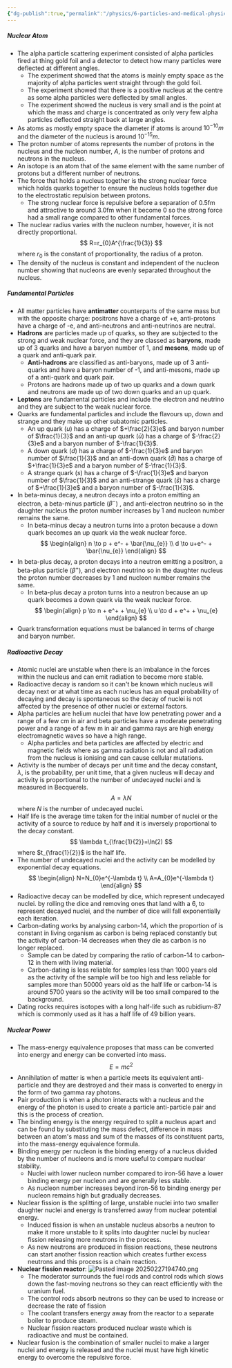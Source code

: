 ```yaml
---
{"dg-publish":true,"permalink":"/physics/6-particles-and-medical-physics/nuclear-physics/"}
---
```


##### Nuclear Atom
- The alpha particle scattering experiment consisted of alpha particles fired at thing gold foil and a detector to detect how many particles were deflected at different angles.
	- The experiment showed that the atoms is mainly empty space as the majority of alpha particles went straight through the gold foil. 
	- The experiment showed that there is a positive nucleus at the centre as some alpha particles were deflected by small angles.
	- The experiment showed the nucleus is very small and is the point at which the mass and charge is concentrated as only very few alpha particles deflected straight back at large angles.
- As atoms as mostly empty space the diameter if atoms is around $10^{-10}m$ and the diameter of the nucleus is around $10^{-15}m$.
- The proton number of atoms represents the number of protons in the nucleus and the nucleon number, *A*, is the number of protons and neutrons in the nucleus.
- An isotope is an atom that of the same element with the same number of protons but a different number of neutrons.
- The force that holds a nucleus together is the strong nuclear force which holds quarks together to ensure the nucleus holds together due to the electrostatic repulsion between protons.
	- The strong nuclear force is repulsive before a separation of 0.5fm and attractive to around 3.0fm when it become 0 so the strong force had a small range compared to other fundamental forces.
- The nuclear radius varies with the nucleon number, however, it is not directly proportional.
$$
R=r_{0}A^{\frac{1}{3}}
$$
	where $r_{0}$ is the constant of proportionality, the radius of a proton.
- The density of the nucleus is constant and independent of the nucleon number showing that nucleons are evenly separated throughout the nucleus.

##### Fundamental Particles
- All matter particles have **antimatter** counterparts of the same mass but with the opposite charge: positrons have a charge of +e, anti-protons have a charge of -e, and anti-neutrons and anti-neutrinos are neutral.
- **Hadrons** are particles made up of quarks, so they are subjected to the strong and weak nuclear force, and they are classed as **baryons**, made up of 3 quarks and have a baryon number of 1, and **mesons**, made up of a quark and anti-quark pair.
	- **Anti-hadrons** are classified as anti-baryons, made up of 3 anti-quarks and have a baryon number of -1, and anti-mesons, made up of a anti-quark and quark pair.
	- Protons are hadrons made up of two up quarks and a down quark and neutrons are made up of two down quarks and an up quark.
- **Leptons** are fundamental particles and include the electron and neutrino and they are subject to the weak nuclear force.
- Quarks are fundamental particles and include the flavours up, down and strange and they make up other subatomic particles.
	- An up quark ($u$) has a charge of $+\frac{2}{3}e$ and baryon number of $\frac{1}{3}$ and an anti-up quark ($\bar{u}$) has a charge of $-\frac{2}{3}e$ and a baryon number of $-\frac{1}{3}$.
	- A down quark ($d$) has a charge of $-\frac{1}{3}e$ and baryon number of $\frac{1}{3}$ and an anti-down quark ($\bar{d}$) has a charge of $+\frac{1}{3}e$ and a baryon number of $-\frac{1}{3}$.
	- A strange quark ($s$) has a charge of $-\frac{1}{3}e$ and baryon number of $\frac{1}{3}$ and an anti-strange quark ($\bar{s}$) has a charge of $+\frac{1}{3}e$ and a baryon number of $-\frac{1}{3}$.
- In beta-minus decay, a neutron decays into a proton emitting an electron, a beta-minus particle ($\beta^-$) , and anti-electron neutrino so in the daughter nucleus the proton number increases by 1 and nucleon number remains the same.
	- In beta-minus decay a neutron turns into a proton because a down quark becomes an up quark via the weak nuclear force.
$$
\begin{align}
n \to p + e^- + \bar{\nu_{e}} \\
d \to u+e^- + \bar{\nu_{e}}
\end{align}
$$
- In beta-plus decay, a proton decays into a neutron emitting a positron, a beta-plus particle ($\beta^+$), and electron neutrino so in the daughter nucleus the proton number decreases by 1 and nucleon number remains the same.
	- In beta-plus decay a proton turns into a neutron because an up quark becomes a down quark via the weak nuclear force.
$$
\begin{align}
p \to n + e^+ + \nu_{e} \\
u \to d + e^+ + \nu_{e}
\end{align}
$$
- Quark transformation equations must be balanced in terms of charge and baryon number.

##### Radioactive Decay
- Atomic nuclei are unstable when there is an imbalance in the forces within the nucleus and can emit radiation to become more stable.
- Radioactive decay is random so it can't be known which nucleus will decay next or at what time as each nucleus has an equal probability of decaying and decay is spontaneous so the decay of nuclei is not affected by the presence of other nuclei or external factors.
- Alpha particles are helium nuclei that have low penetrating power and a range of a few cm in air and beta particles have a moderate penetrating power and a range of a few m in air and gamma rays are high energy electromagnetic waves so have a high range.
	- Alpha particles and beta particles are affected by electric and magnetic fields where as gamma radiation is not and all radiation from the nucleus is ionising and can cause cellular mutations.
- Activity is the number of decays per unit time and the decay constant, $\lambda$, is the probability, per unit time, that a given nucleus will decay and activity is proportional to the number of undecayed nuclei and is measured in Becquerels.
$$
A=\lambda N
$$
	where *N* is the number of undecayed nuclei.
- Half life is the average time taken for the initial number of nuclei or the activity of a source to reduce by half and it is inversely proportional to the decay constant.
$$
\lambda t_{\frac{1}{2}}=\ln(2)
$$
	where $t_{\frac{1}{2}}$ is the half life.
- The number of undecayed nuclei and the activity can be modelled by exponential decay equations.
$$
\begin{align}
N=N_{0}e^{-\lambda t} \\
A=A_{0}e^{-\lambda t}
\end{align}
$$
-  Radioactive decay can be modelled by dice, which represent undecayed nuclei. by rolling the dice and removing ones that land with a 6, to represent decayed nuclei, and the number of dice will fall exponentially each iteration.
- Carbon-dating works by analysing carbon-14, which the proportion of is constant in living organism as carbon is being replaced constantly but the activity of carbon-14 decreases when they die as carbon is no longer replaced.
	- Sample can be dated by comparing the ratio of carbon-14 to carbon-12 in them with living material.
	- Carbon-dating is less reliable for samples less than 1000 years old as the activity of the sample will be too high and less reliable for samples more than 50000 years old as the half life or carbon-14 is around 5700 years so the activity will be too small compared to the background.
- Dating rocks requires isotopes with a long half-life such as rubidium-87 which is commonly used as it has a half life of 49 billion years.

##### Nuclear Power
- The mass-energy equivalence proposes that mass can be converted into energy and energy can be converted into mass.
$$
E=mc^2
$$
- Annihilation of matter is when a particle meets its equivalent anti-particle and they are destroyed and their mass is converted to energy in the form of two gamma ray photons.
- Pair production is when a photon interacts with a nucleus and the energy of the photon is used to create a particle anti-particle pair and this is the process of creation.
- The binding energy is the energy required to split a nucleus apart and can be found by substituting the mass defect, difference in mass between an atom's mass and sum of the masses of its constituent parts, into the mass-energy equivalence formula.
- Binding energy per nucleon is the binding energy of a nucleus divided by the number of nucleons and is more useful to compare nuclear stability.
	- Nuclei with lower nucleon number compared to iron-56 have a lower binding energy per nucleon and are generally less stable.
	- As nucleon number increases beyond iron-56 to binding energy per nucleon remains high but gradually decreases.
- Nuclear fission is the splitting of large, unstable nuclei into two smaller daughter nuclei and energy is transferred away from nuclear potential energy.
	- Induced fission is when an unstable nucleus absorbs a neutron to make it more unstable to it splits into daughter nuclei by nuclear fission releasing more neutrons in the process.
	- As new neutrons are produced in fission reactions, these neutrons can start another fission reaction which creates further excess neutrons and this process is a chain reaction.
- **Nuclear fission reactor**:
	![Pasted image 20250227194740.png](/img/user/Attachments/Attachments/Pasted%20image%2020250227194740.png)
	- The moderator surrounds the fuel rods and control rods which slows down the fast-moving neutrons so they can react efficiently with the uranium fuel.
	- The control rods absorb neutrons so they can be used to increase or decrease the rate of fission
	- The coolant transfers energy away from the reactor to a separate boiler to produce steam.
	- Nuclear fission reactors produced nuclear waste which is radioactive and must be contained.
- Nuclear fusion is the combination of smaller nuclei to make a larger nuclei and energy is released and the nuclei must have high kinetic energy to overcome the repulsive force.